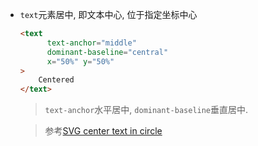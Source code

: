 * `text`元素居中, 即文本中心, 位于指定坐标中心

  ```html
  <text 
        text-anchor="middle" 
        dominant-baseline="central" 
        x="50%" y="50%"
  >
      Centered
  </text>
  ```

  > `text-anchor`水平居中, `dominant-baseline`垂直居中.

  > 参考[SVG center text in circle](https://stackoverflow.com/a/60919616/12574399)